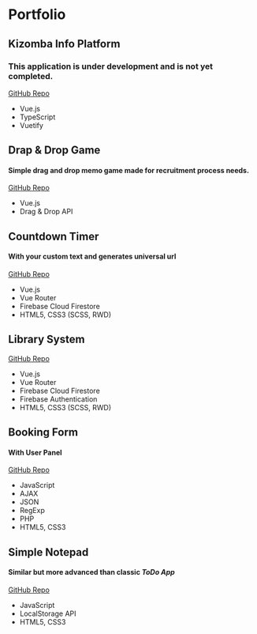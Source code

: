 # Portfolio

## Kizomba Info Platform
### This application is under development and is not yet completed.
[GitHub Repo](https://github.com/lukasztucholski/kizomba-platform)
* Vue.js
* TypeScript
* Vuetify

## Drap & Drop Game
#### Simple drag and drop memo game made for recruitment process needs.
[GitHub Repo](https://github.com/lukasztucholski/drag-and-drop-game-vue)
* Vue.js
* Drag & Drop API

## Countdown Timer
#### With your custom text and generates universal url
[GitHub Repo](https://github.com/lukasztucholski/countdown-timer)
* Vue.js
* Vue Router
* Firebase Cloud Firestore
* HTML5, CSS3 (SCSS, RWD)

## Library System
[GitHub Repo](https://github.com/lukasztucholski/library-system)
* Vue.js
* Vue Router
* Firebase Cloud Firestore
* Firebase Authentication
* HTML5, CSS3 (SCSS, RWD)

## Booking Form
#### With User Panel
[GitHub Repo](https://github.com/lukasztucholski/booking-form)
* JavaScript
* AJAX
* JSON
* RegExp
* PHP
* HTML5, CSS3

## Simple Notepad
#### Similar but more advanced than classic _ToDo App_
[GitHub Repo](https://github.com/lukasztucholski/notepad)
* JavaScript
* LocalStorage API
* HTML5, CSS3